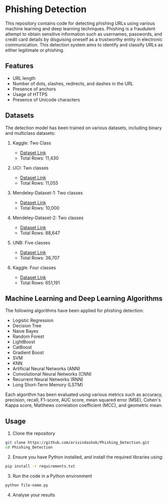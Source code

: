 # Phishing Detection

This repository contains code for detecting phishing URLs using various machine learning and deep learning techniques. Phishing is a fraudulent attempt to obtain sensitive information such as usernames, passwords, and credit card details by disguising oneself as a trustworthy entity in electronic communication. This detection system aims to identify and classify URLs as either legitimate or phishing.

## Features

- URL length
- Number of dots, slashes, redirects, and dashes in the URL
- Presence of anchors
- Usage of HTTPS
- Presence of Unicode characters

## Datasets

The detection model has been trained on various datasets, including binary and multiclass datasets:

1. Kaggle: Two Class
   - [Dataset Link](https://www.kaggle.com/datasets/shashwatwork/web-page-phishing-detection-dataset/)
   - Total Rows: 11,430

2. UCI: Two classes
   - [Dataset Link](https://archive.ics.uci.edu/datasets?search=Phishing%20Websites)
   - Total Rows: 11,055

3. Mendeley-Dataset-1: Two classes
   - [Dataset Link](https://data.mendeley.com/datasets/h3cgnj8hft/1)
   - Total Rows: 10,000

4. Mendeley-Dataset-2: Two classes
   - [Dataset Link](https://data.mendeley.com/datasets/72ptz43s9v/1)
   - Total Rows: 88,647

5. UNB: Five classes
   - [Dataset Link](https://www.unb.ca/cic/datasets/url-2016.html)
   - Total Rows: 36,707

6. Kaggle: Four classes
   - [Dataset Link](https://www.kaggle.com/datasets/sid321axn/malicious-urls-dataset)
   - Total Rows: 651,191

## Machine Learning and Deep Learning Algorithms

The following algorithms have been applied for phishing detection:

- Logistic Regression
- Decision Tree
- Naive Bayes
- Random Forest
- LightBoost
- CatBoost
- Gradient Boost
- SVM
- KNN
- Artificial Neural Networks (ANN)
- Convolutional Neural Networks (CNN)
- Recurrent Neural Networks (RNN)
- Long Short-Term Memory (LSTM)

Each algorithm has been evaluated using various metrics such as accuracy, precision, recall, F1-score, AUC score, mean squared error (MSE), Cohen's Kappa score, Matthews correlation coefficient (MCC), and geometric mean.

## Usage

1. Clone the repository
```bash
git clone https://github.com/arivindashok/Phishing_Detection.git
cd Phishing_Detection
```

2. Ensure you have Python installed, and install the required libraries using:

```bash
pip install -r requirements.txt
```

3. Run the code in a Python environment
```bash
python file-name.py
```

4. Analyse your results



